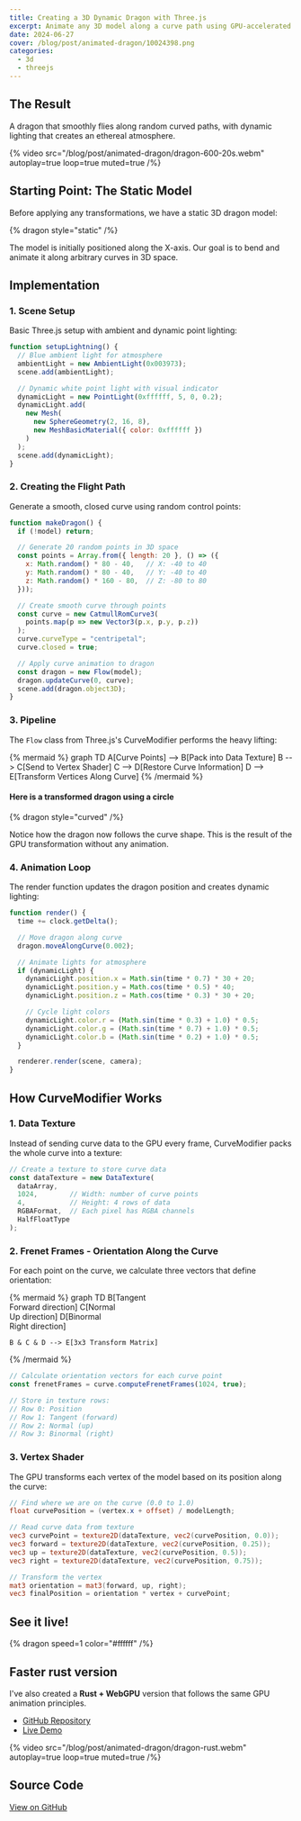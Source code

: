 ```yaml
---
title: Creating a 3D Dynamic Dragon with Three.js
excerpt: Animate any 3D model along a curve path using GPU-accelerated techniques
date: 2024-06-27
cover: /blog/post/animated-dragon/10024398.png
categories:
  - 3d
  - threejs
---
```


## The Result

A dragon that smoothly flies along random curved paths, with dynamic lighting that creates an ethereal atmosphere.

{% video src="/blog/post/animated-dragon/dragon-600-20s.webm" autoplay=true loop=true muted=true /%}

## Starting Point: The Static Model

Before applying any transformations, we have a static 3D dragon model:

{% dragon style="static" /%}

The model is initially positioned along the X-axis. Our goal is to bend and animate it along arbitrary curves in 3D space.

## Implementation

### 1. Scene Setup

Basic Three.js setup with ambient and dynamic point lighting:

```js
function setupLightning() {
  // Blue ambient light for atmosphere
  ambientLight = new AmbientLight(0x003973);
  scene.add(ambientLight);

  // Dynamic white point light with visual indicator
  dynamicLight = new PointLight(0xffffff, 5, 0, 0.2);
  dynamicLight.add(
    new Mesh(
      new SphereGeometry(2, 16, 8),
      new MeshBasicMaterial({ color: 0xffffff })
    )
  );
  scene.add(dynamicLight);
}
```

### 2. Creating the Flight Path

Generate a smooth, closed curve using random control points:

```js
function makeDragon() {
  if (!model) return;

  // Generate 20 random points in 3D space
  const points = Array.from({ length: 20 }, () => ({
    x: Math.random() * 80 - 40,   // X: -40 to 40
    y: Math.random() * 80 - 40,   // Y: -40 to 40
    z: Math.random() * 160 - 80,  // Z: -80 to 80
  }));

  // Create smooth curve through points
  const curve = new CatmullRomCurve3(
    points.map(p => new Vector3(p.x, p.y, p.z))
  );
  curve.curveType = "centripetal";
  curve.closed = true;

  // Apply curve animation to dragon
  const dragon = new Flow(model);
  dragon.updateCurve(0, curve);
  scene.add(dragon.object3D);
}
```

### 3. Pipeline

The `Flow` class from Three.js's CurveModifier performs the heavy lifting:

{% mermaid %}
graph TD
    A[Curve Points] --> B[Pack into Data Texture]
    B --> C[Send to Vertex Shader]
    C --> D[Restore Curve Information]
    D --> E[Transform Vertices Along Curve]
{% /mermaid %}

#### Here is a transformed dragon using a circle

{% dragon style="curved" /%}

Notice how the dragon now follows the curve shape. This is the result of the GPU transformation without any animation.

### 4. Animation Loop

The render function updates the dragon position and creates dynamic lighting:

```js
function render() {
  time += clock.getDelta();

  // Move dragon along curve
  dragon.moveAlongCurve(0.002);

  // Animate lights for atmosphere
  if (dynamicLight) {
    dynamicLight.position.x = Math.sin(time * 0.7) * 30 + 20;
    dynamicLight.position.y = Math.cos(time * 0.5) * 40;
    dynamicLight.position.z = Math.cos(time * 0.3) * 30 + 20;

    // Cycle light colors
    dynamicLight.color.r = (Math.sin(time * 0.3) + 1.0) * 0.5;
    dynamicLight.color.g = (Math.sin(time * 0.7) + 1.0) * 0.5;
    dynamicLight.color.b = (Math.sin(time * 0.2) + 1.0) * 0.5;
  }

  renderer.render(scene, camera);
}
```

## How CurveModifier Works

### 1. Data Texture

Instead of sending curve data to the GPU every frame, CurveModifier packs the whole curve into a texture:

```js
// Create a texture to store curve data
const dataTexture = new DataTexture(
  dataArray,
  1024,        // Width: number of curve points
  4,           // Height: 4 rows of data
  RGBAFormat,  // Each pixel has RGBA channels
  HalfFloatType
);
```

### 2. Frenet Frames - Orientation Along the Curve

For each point on the curve, we calculate three vectors that define orientation:

{% mermaid %}
graph TD
    B[Tangent<br/>Forward direction]
    C[Normal<br/>Up direction]
    D[Binormal<br/>Right direction]

    B & C & D --> E[3x3 Transform Matrix]
{% /mermaid %}

```js
// Calculate orientation vectors for each curve point
const frenetFrames = curve.computeFrenetFrames(1024, true);

// Store in texture rows:
// Row 0: Position
// Row 1: Tangent (forward)
// Row 2: Normal (up)
// Row 3: Binormal (right)
```

### 3. Vertex Shader

The GPU transforms each vertex of the model based on its position along the curve:

```glsl
// Find where we are on the curve (0.0 to 1.0)
float curvePosition = (vertex.x + offset) / modelLength;

// Read curve data from texture
vec3 curvePoint = texture2D(dataTexture, vec2(curvePosition, 0.0));
vec3 forward = texture2D(dataTexture, vec2(curvePosition, 0.25));
vec3 up = texture2D(dataTexture, vec2(curvePosition, 0.5));
vec3 right = texture2D(dataTexture, vec2(curvePosition, 0.75));

// Transform the vertex
mat3 orientation = mat3(forward, up, right);
vec3 finalPosition = orientation * vertex + curvePoint;
```

## See it live!

{% dragon speed=1 color="#ffffff" /%}

## Faster rust version

I've also created a **Rust + WebGPU** version that follows the same GPU animation principles.

- [GitHub Repository](https://github.com/hucancode/flying-dragon)
- [Live Demo](/dragon-rs)

{% video src="/blog/post/animated-dragon/dragon-rust.webm" autoplay=true loop=true muted=true /%}

## Source Code

[View on GitHub](https://github.com/hucancode/hucancode/blob/master/src/lib/scenes/dragon.js)
